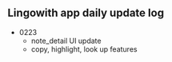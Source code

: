 ## Lingowith app daily update log

- 0223
  - note_detail UI update
  - copy, highlight, look up features
  
